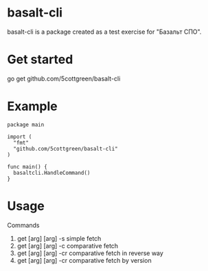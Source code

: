# basalt-cli
basalt-cli is a package created as a test exercise for "Базальт СПО".
# Get started
go get github.com/5cottgreen/basalt-cli
# Example
```golang
package main
    
import (
  "fmt"
  "github.com/5cottgreen/basalt-cli"
)

func main() {
  basaltcli.HandleCommand()
}
```
# Usage
Commands
1. get [arg] [arg] -s simple fetch
2. get [arg] [arg] -c comparative fetch
3. get [arg] [arg] -cr comparative fetch in reverse way
3. get [arg] [arg] -cr comparative fetch by version


